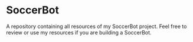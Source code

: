 # SoccerBot
A repository containing all resources of my SoccerBot project. Feel free to review or use my resources if you are building a SoccerBot.
